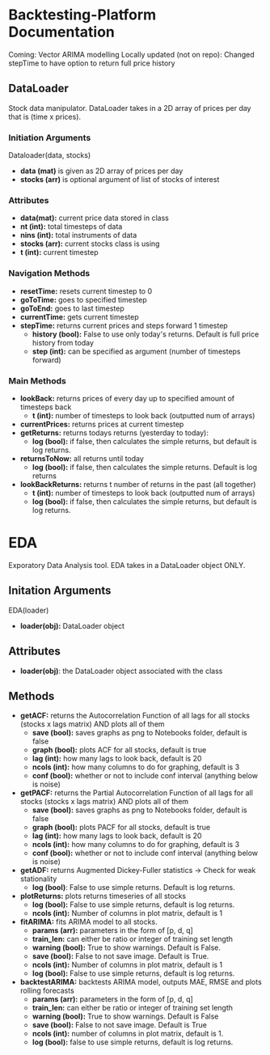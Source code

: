 # Backtesting-Platform Documentation
Coming: Vector ARIMA modelling
Locally updated (not on repo): Changed stepTime to have option to return full price history
## DataLoader
Stock data manipulator. DataLoader takes in a 2D array of prices per day that is (time x prices).

### Initiation Arguments
Dataloader(data, stocks)
- **data (mat)** is given as 2D array of prices per day
- **stocks (arr)** is optional argument of list of stocks of interest

### Attributes
- **data(mat):** current price data stored in class
- **nt (int):** total timesteps of data
- **nins (int):** total instruments of data
- **stocks (arr):** current stocks class is using
- **t (int):** current timestep

### Navigation Methods
- **resetTime:** resets current timestep to 0
- **goToTime:** goes to specified timestep
- **goToEnd:** goes to last timestep
- **currentTime:** gets current timestep
- **stepTime:** returns current prices and steps forward 1 timestep
    - **history (bool):** False to use only today's returns. Default is full price history from today
    - **step (int):** can be specified as argument (number of timesteps forward)

### Main Methods
- **lookBack:** returns prices of every day up to specified amount of timesteps back
    - **t (int):** number of timesteps to look back (outputted num of arrays)
- **currentPrices:** returns prices at current timestep
- **getReturns:** returns todays returns (yesterday to today):
    - **log (bool):** if false, then calculates the simple returns, but default is log returns.
- **returnsToNow:** all returns until today
    - **log (bool):** if false, then calculates the simple returns. Default is log returns
- **lookBackReturns:** returns t number of returns in the past (all together)
    - **t (int):** number of timesteps to look back (outputted num of arrays)
    - **log (bool):** if false, then calculates the simple returns, but default is log returns.

# EDA
Exporatory Data Analysis tool. EDA takes in a DataLoader object ONLY.

## Initation Arguments
EDA(loader)
- **loader(obj):** DataLoader object

## Attributes
- **loader(obj)**: the DataLoader object associated with the class

## Methods
- **getACF:** returns the Autocorrelation Function of all lags for all stocks (stocks x lags matrix) AND plots all of them
    - **save (bool):** saves graphs as png to Notebooks folder, default is false
    - **graph (bool):**  plots ACF for all stocks, default is true
    - **lag (int):** how many lags to look back, default is 20
    - **ncols (int):** how many columns to do for graphing, default is 3
    - **conf (bool):** whether or not to include conf interval (anything below is noise)
- **getPACF:** returns the Partial Autocorrelation Function of all lags for all stocks (stocks x lags matrix) AND plots all of them
    - **save (bool):** saves graphs as png to Notebooks folder, default is false
    - **graph (bool):**  plots PACF for all stocks, default is true
    - **lag (int):** how many lags to look back, default is 20
    - **ncols (int):** how many columns to do for graphing, default is 3
    - **conf (bool):** whether or not to include conf interval (anything below is noise)
- **getADF:** returns Augmented Dickey-Fuller statistics -> Check for weak stationality
    - **log (bool)**: False to use simple returns. Default is log returns.
- **plotReturns:** plots returns timeseries of all stocks
    - **log (bool):** False to use simple returns, default is log returns.
    - **ncols (int):** Number of columns in plot matrix, default is 1
- **fitARIMA:** fits ARIMA model to all stocks.
    - **params (arr):** parameters in the form of [p, d, q]
    - **train_len:** can either be ratio or integer of training set length
    - **warning (bool):** True to show warnings. Default is False.
    - **save (bool):** False to not save image. Default is True.
    - **ncols (int):** Number of columns in plot matrix, default is 1
    - **log (bool):** False to use simple returns, default is log returns.
- **backtestARIMA:** backtests ARIMA model, outputs MAE, RMSE and plots rolling forecasts
    - **params (arr):** parameters in the form of [p, d, q]
    - **train_len:** can either be ratio or integer of training set length
    - **warning (bool):** True to show warnings. Default is False
    - **save (bool):** False to not save image. Default is True
    - **ncols (int):** number of columns in plot matrix, default is 1.
    - **log (bool):** false to use simple returns, default is log returns.



